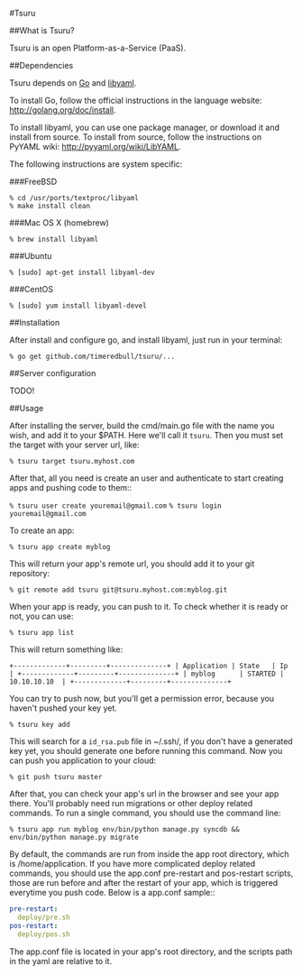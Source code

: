 #Tsuru

##What is Tsuru?

Tsuru is an open Platform-as-a-Service (PaaS).

##Dependencies

Tsuru depends on [Go](http://golang.org) and [libyaml](http://pyyaml.org/wiki/LibYAML).

To install Go, follow the official instructions in the language website:
http://golang.org/doc/install.

To install libyaml, you can use one package manager, or download it and install
from source. To install from source, follow the instructions on PyYAML wiki:
http://pyyaml.org/wiki/LibYAML.

The following instructions are system specific:

###FreeBSD

    % cd /usr/ports/textproc/libyaml
    % make install clean

###Mac OS X (homebrew)

    % brew install libyaml

###Ubuntu

    % [sudo] apt-get install libyaml-dev

###CentOS

    % [sudo] yum install libyaml-devel

##Installation

After install and configure go, and install libyaml, just run in your terminal:

    % go get github.com/timeredbull/tsuru/...

##Server configuration

TODO!

##Usage

After installing the server, build the cmd/main.go file with the name you wish, and add it to your $PATH. Here we'll call it `tsuru`.
Then you must set the target with your server url, like:

  `% tsuru target tsuru.myhost.com`

After that, all you need is create an user and authenticate to start creating apps and pushing code to them::

  `% tsuru user create youremail@gmail.com`
  `% tsuru login youremail@gmail.com`

To create an app:

  `% tsuru app create myblog`

This will return your app's remote url, you should add it to your git repository:

  `% git remote add tsuru git@tsuru.myhost.com:myblog.git`

When your app is ready, you can push to it. To check whether it is ready or not, you can use:

  `% tsuru app list`

This will return something like:

  `+-------------+---------+--------------+
  | Application | State   | Ip           |
  +-------------+---------+--------------+
  | myblog      | STARTED | 10.10.10.10  |
  +-------------+---------+--------------+`

You can try to push now, but you'll get a permission error, because you haven't pushed your key yet.

  `% tsuru key add`

This will search for a `id_rsa.pub` file in ~/.ssh/, if you don't have a generated key yet, you should generate one before running this command.
Now you can push you application to your cloud:

  `% git push tsuru master`

After that, you can check your app's url in the browser and see your app there. You'll probably need run migrations or other deploy related commands.
To run a single command, you should use the command line:

  `% tsuru app run myblog env/bin/python manage.py syncdb && env/bin/python manage.py migrate`

By default, the commands are run from inside the app root directory, which is /home/application. If you have more complicated deploy related commands,
you should use the app.conf pre-restart and pos-restart scripts, those are run before and after the restart of your app, which is triggered everytime you push code.
Below is a app.conf sample::

```yaml
pre-restart:
  deploy/pre.sh
pos-restart:
  deploy/pos.sh
```

The app.conf file is located in your app's root directory, and the scripts path in the yaml are relative to it.

